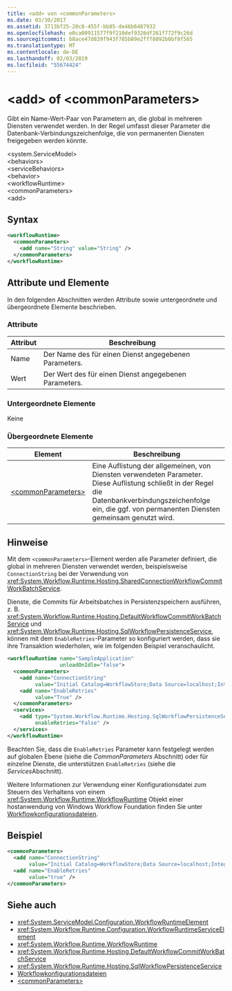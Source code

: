 ```yaml
---
title: <add> von <commonParameters>
ms.date: 03/30/2017
ms.assetid: 3713bf25-20c8-455f-bb85-de46b6487932
ms.openlocfilehash: e0ca00911577f9f210def9326df261f772f9c26d
ms.sourcegitcommit: b8ace47d839f943f785b89e2fff8092b0bf8f565
ms.translationtype: MT
ms.contentlocale: de-DE
ms.lasthandoff: 02/03/2019
ms.locfileid: "55674424"
---
```

# <a name="add-of-commonparameters"></a>\<add> of \<commonParameters>
Gibt ein Name-Wert-Paar von Parametern an, die global in mehreren Diensten verwendet werden. In der Regel umfasst dieser Parameter die Datenbank-Verbindungszeichenfolge, die von permanenten Diensten freigegeben werden könnte.  
  
 \<system.ServiceModel>  
\<behaviors>  
\<serviceBehaviors>  
\<behavior>  
\<workflowRuntime>  
\<commonParameters>  
\<add>  
  
## <a name="syntax"></a>Syntax  
  
```xml  
<workflowRuntime>
  <commonParameters>
    <add name="String" value="String" />
  </commonParameters>
</workflowRuntime>
```  
  
## <a name="attributes-and-elements"></a>Attribute und Elemente  
 In den folgenden Abschnitten werden Attribute sowie untergeordnete und übergeordnete Elemente beschrieben.  
  
### <a name="attributes"></a>Attribute  
  
|Attribut|Beschreibung|  
|---------------|-----------------|  
|Name|Der Name des für einen Dienst angegebenen Parameters.|  
|Wert|Der Wert des für einen Dienst angegebenen Parameters.|  
  
### <a name="child-elements"></a>Untergeordnete Elemente  
 Keine  
  
### <a name="parent-elements"></a>Übergeordnete Elemente  
  
|Element|Beschreibung|  
|-------------|-----------------|  
|[\<commonParameters>](commonparameters.md)|Eine Auflistung der allgemeinen, von Diensten verwendeten Parameter. Diese Auflistung schließt in der Regel die Datenbankverbindungszeichenfolge ein, die ggf. von permanenten Diensten gemeinsam genutzt wird.|  
  
## <a name="remarks"></a>Hinweise  
 Mit dem `<commonParameters>`-Element werden alle Parameter definiert, die global in mehreren Diensten verwendet werden, beispielsweise `ConnectionString` bei der Verwendung von <xref:System.Workflow.Runtime.Hosting.SharedConnectionWorkflowCommitWorkBatchService>.  
  
 Dienste, die Commits für Arbeitsbatches in Persistenzspeichern ausführen, z. B. <xref:System.Workflow.Runtime.Hosting.DefaultWorkflowCommitWorkBatchService> und <xref:System.Workflow.Runtime.Hosting.SqlWorkflowPersistenceService>, können mit dem `EnableRetries`-Parameter so konfiguriert werden, dass sie ihre Transaktion wiederholen, wie im folgenden Beispiel veranschaulicht.  
  
```xml  
<workflowRuntime name="SampleApplication"
                 unloadOnIdle="false">
  <commonParameters>
    <add name="ConnectionString"
         value="Initial Catalog=WorkflowStore;Data Source=localhost;Integrated Security=SSPI;" />
    <add name="EnableRetries"
         value="True" />
  </commonParameters>
  <services>
    <add type="System.Workflow.Runtime.Hosting.SqlWorkflowPersistenceService, System.Workflow.Runtime, Version=3.0.00000.0, Culture=neutral, PublicKeyToken=31bf3856ad364e35"
         enableRetries="False" />
  </services>
</workflowRuntime>
```  
  
 Beachten Sie, dass die `EnableRetries` Parameter kann festgelegt werden auf globalen Ebene (siehe die *CommonParameters* Abschnitt) oder für einzelne Dienste, die unterstützen `EnableRetries` (siehe die *Services*Abschnitt).  
  
 Weitere Informationen zur Verwendung einer Konfigurationsdatei zum Steuern des Verhaltens von einem <xref:System.Workflow.Runtime.WorkflowRuntime> Objekt einer hostanwendung von Windows Workflow Foundation finden Sie unter [Workflowkonfigurationsdateien](https://docs.microsoft.com/previous-versions/dotnet/netframework-3.5/ms732240(v=vs.90)).  
  
## <a name="example"></a>Beispiel  
  
```xml  
<commonParameters>
  <add name="ConnectionString"
       value="Initial Catalog=WorkflowStore;Data Source=localhost;Integrated Security=SSPI;" />
  <add name="EnableRetries"
       value="true" />
</commonParameters>
```  
  
## <a name="see-also"></a>Siehe auch
- <xref:System.ServiceModel.Configuration.WorkflowRuntimeElement>
- <xref:System.Workflow.Runtime.Configuration.WorkflowRuntimeServiceElement>
- <xref:System.Workflow.Runtime.WorkflowRuntime>
- <xref:System.Workflow.Runtime.Hosting.DefaultWorkflowCommitWorkBatchService>
- <xref:System.Workflow.Runtime.Hosting.SqlWorkflowPersistenceService>
- [Workflowkonfigurationsdateien](https://docs.microsoft.com/previous-versions/dotnet/netframework-3.5/ms732240(v=vs.90))
- [\<commonParameters>](commonparameters.md)
